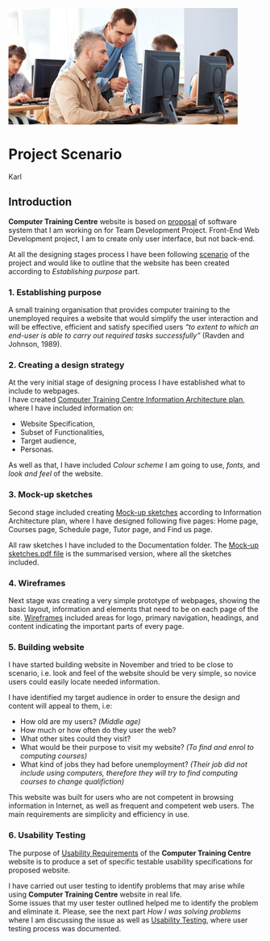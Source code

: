 
![Tutor](./images/training-centre.jpg)

# Project Scenario
Karl

## Introduction

**Computer Training Centre** website is based on [proposal](https://github.com/AnjelaMikhaylova/training-centre/blob/master/documentation/Class%20Registration%20System.pdf) of 
software system that I am working on for Team Development Project. Front-End Web Development project, I am to create only user interface, but not back-end. 

At all the designing stages process I have been following [scenario](https://github.com/AnjelaMikhaylova/training-centre/blob/master/documentation/Computer%20Training%20Centre%20Scenario.pdf) 
of the project and would like to outline that the website has been created according to _Establishing purpose_ part.

### **1. Establishing purpose**

A small training organisation that provides computer training to the unemployed requires a website that 
would simplify the user interaction and will be effective, efficient and satisfy specified users 
_“to extent to which an end-user is able to carry out required tasks successfully”_ (Ravden and Johnson, 1989).

### **2. Creating a design strategy**

At the very initial stage of designing process I have established what to include to webpages.  
I have created [Computer Training Centre Information Architecture plan,](https://github.com/AnjelaMikhaylova/training-centre/blob/master/documentation/Computer%20Training%20Centre%20Scenario.pdf) 
where I have included information on:
* Website Specification,
* Subset of Functionalities, 
* Target audience, 
* Personas.  

As well as that, I have included _Colour scheme_ I am going to use, _fonts,_ and _look and feel_ of the website.

### **3. Mock-up sketches**

Second stage included creating [Mock-up sketches](https://github.com/AnjelaMikhaylova/training-centre/blob/master/documentation/Mock-up%20%20sketches.pdf) according to Information Architecture plan, 
where I have designed following five pages: Home page, Courses page, Schedule page, Tutor page, and Find us page.  

All raw sketches I have included to the Documentation folder. The [Mock-up sketches.pdf file](https://github.com/AnjelaMikhaylova/training-centre/blob/master/documentation/Mock-up%20%20sketches.pdf) 
is the summarised version, where all the sketches included.

### **4. Wireframes**

Next stage was creating a very simple prototype of webpages, showing the basic layout, information and elements 
that need to be on each page of the site.  [Wireframes](https://anjelamikhaylova.github.io/training-centre/wireframe/homepage.html) 
included areas for logo, primary navigation, headings, and content indicating the important parts of every page.

### **5. Building website**

I have started building website in November and tried to be close to scenario, i.e. look and feel of the website 
should be very simple, so novice users could easily locate needed information. 

I have identified my target audience in order to ensure the design and content will appeal to them, i.e:

* How old are my users? _(Middle age)_
* How much or how often do they user the web?
* What other sites could they visit?
* What would be their purpose to visit my website? _(To find and enrol to computing courses)_
* What kind of jobs they had before unemployment? _(Their job did not include using computers, therefore they will try 
to find computing courses to change qualifiction)_

This website was built for users who are not competent in browsing information in Internet, 
as well as frequent and competent web users.  The main requirements are simplicity and efficiency in use.

### **6. Usability Testing**

The purpose of [Usability Requirements](https://github.com/AnjelaMikhaylova/training-centre/blob/master/documentation/Usability%20Testing%20Documentation.pdf) 
of the **Computer Training Centre** website is to produce a set of specific testable usability specifications for proposed website.

I have carried out user testing to identify problems that may arise while using **Computer Training Centre** website in real life.  
Some issues that my user tester outlined helped me to identify the problem and eliminate it. Please, see the 
next part _How I was solving problems_ where I am discussing the issue as well as [Usability Testing](https://github.com/AnjelaMikhaylova/training-centre/blob/master/documentation/Usability%20Testing%20Documentation.pdf), 
where user testing process was documented.
